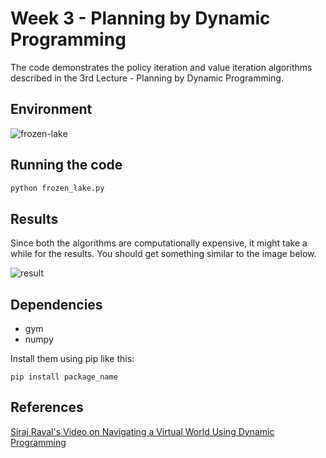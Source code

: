 # Week 3 - Planning by Dynamic Programming

The code demonstrates the policy iteration and value iteration algorithms 
described in the 3rd Lecture - Planning by Dynamic Programming.

## Environment

![frozen-lake](https://camo.githubusercontent.com/a0814496cf9b80e053f4c40eb1e66ca2845e6e98/68747470733a2f2f692e7974696d672e636f6d2f76692f78676f4f3534714e346c592f6d617872657364656661756c742e6a7067)

## Running the code

```bash
python frozen_lake.py
```
## Results
Since both the algorithms are computationally expensive, it might take a while for the results. 
You should get something similar to the image below.

![result](https://github.com/dalmia/David-Silver-Reinforcement-learning/blob/master/Week%203/result.png)

## Dependencies
- gym
- numpy

Install them using pip like this:
```
pip install package_name
```

## References
[Siraj Raval's Video on Navigating a Virtual World Using Dynamic Programming](https://www.youtube.com/watch?v=5R2vErZn0yw)
